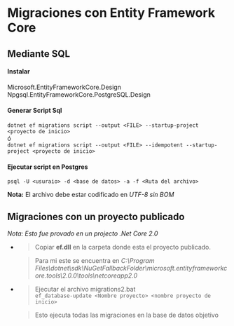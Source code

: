 # Migraciones con Entity Framework Core

## Mediante SQL
#### Instalar
Microsoft.EntityFrameworkCore.Design  
Npgsql.EntityFrameworkCore.PostgreSQL.Design  

#### Generar Script Sql
`dotnet ef migrations script --output <FILE> --startup-project <proyecto de inicio>`  
ó  
`dotnet ef migrations script --output <FILE> --idempotent --startup-project <proyecto de inicio>`  

#### Ejecutar script en Postgres
`psql -U <usuraio> -d <base de datos> -a -f <Ruta del archivo>`  

**Nota:** El archivo debe estar codificado en *UTF-8 sin BOM*  

## Migraciones con un proyecto publicado

_Nota: Esto fue provado en un projecto .Net Core 2.0_

* > Copiar **ef.dll** en la carpeta donde esta el proyecto publicado.  

  > Para mi este se encuentra en _C:\Program Files\dotnet\sdk\NuGetFallbackFolder\microsoft.entityframeworkcore.tools\2.0.0\tools\netcoreapp2.0_

* >Ejecutar el archivo migrations2.bat  
  `ef_database-update <Nombre proyecto> <nombre proyecto de inicio>`  
    
  >Esto ejecuta todas las migraciones en la base de datos objetivo
